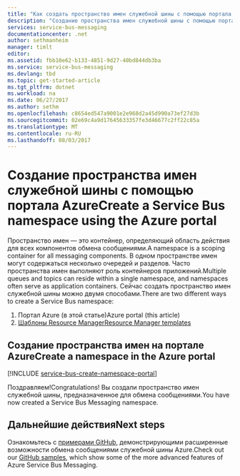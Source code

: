 ```yaml
---
title: "Как создать пространство имен служебной шины с помощью портала Azure | Документация Майкрософт"
description: "Создание пространства имен служебной шины с помощью портала Azure."
services: service-bus-messaging
documentationcenter: .net
author: sethmanheim
manager: timlt
editor: 
ms.assetid: fbb10e62-b133-4851-9d27-40bd844db3ba
ms.service: service-bus-messaging
ms.devlang: tbd
ms.topic: get-started-article
ms.tgt_pltfrm: dotnet
ms.workload: na
ms.date: 06/27/2017
ms.author: sethm
ms.openlocfilehash: c8654ed547a9001e2e968d2a45d990a73ef27d3b
ms.sourcegitcommit: 02e69c4a9d17645633357fe3d46677c2ff22c85a
ms.translationtype: MT
ms.contentlocale: ru-RU
ms.lasthandoff: 08/03/2017
---
```

# <a name="create-a-service-bus-namespace-using-the-azure-portal"></a><span data-ttu-id="9aca7-103">Создание пространства имен служебной шины с помощью портала Azure</span><span class="sxs-lookup"><span data-stu-id="9aca7-103">Create a Service Bus namespace using the Azure portal</span></span>

<span data-ttu-id="9aca7-104">Пространство имен — это контейнер, определяющий область действия для всех компонентов обмена сообщениями.</span><span class="sxs-lookup"><span data-stu-id="9aca7-104">A namespace is a scoping container for all messaging components.</span></span> <span data-ttu-id="9aca7-105">В одном пространстве имен могут содержаться несколько очередей и разделов. Часто пространства имен выполняют роль контейнеров приложений.</span><span class="sxs-lookup"><span data-stu-id="9aca7-105">Multiple queues and topics can reside within a single namespace, and namespaces often serve as application containers.</span></span> <span data-ttu-id="9aca7-106">Сейчас создать пространство имен служебной шины можно двумя способами.</span><span class="sxs-lookup"><span data-stu-id="9aca7-106">There are two different ways to create a Service Bus namespace:</span></span>

1. <span data-ttu-id="9aca7-107">Портал Azure (в этой статье)</span><span class="sxs-lookup"><span data-stu-id="9aca7-107">Azure portal (this article)</span></span>
2. <span data-ttu-id="9aca7-108">[Шаблоны Resource Manager][create-namespace-using-arm]</span><span class="sxs-lookup"><span data-stu-id="9aca7-108">[Resource Manager templates][create-namespace-using-arm]</span></span>

## <a name="create-a-namespace-in-the-azure-portal"></a><span data-ttu-id="9aca7-109">Создание пространства имен на портале Azure</span><span class="sxs-lookup"><span data-stu-id="9aca7-109">Create a namespace in the Azure portal</span></span>

[!INCLUDE [service-bus-create-namespace-portal](../../includes/service-bus-create-namespace-portal.md)]

<span data-ttu-id="9aca7-110">Поздравляем!</span><span class="sxs-lookup"><span data-stu-id="9aca7-110">Congratulations!</span></span> <span data-ttu-id="9aca7-111">Вы создали пространство имен служебной шины, предназначенное для обмена сообщениями.</span><span class="sxs-lookup"><span data-stu-id="9aca7-111">You have now created a Service Bus Messaging namespace.</span></span>

## <a name="next-steps"></a><span data-ttu-id="9aca7-112">Дальнейшие действия</span><span class="sxs-lookup"><span data-stu-id="9aca7-112">Next steps</span></span>

<span data-ttu-id="9aca7-113">Ознакомьтесь с [примерами GitHub][github-samples], демонстрирующими расширенные возможности обмена сообщениями служебной шины Azure.</span><span class="sxs-lookup"><span data-stu-id="9aca7-113">Check out our [GitHub samples][github-samples], which show some of the more advanced features of Azure Service Bus Messaging.</span></span>

[create-namespace-using-arm]: service-bus-resource-manager-overview.md
[github-samples]: https://github.com/Azure/azure-service-bus/tree/master/samples
